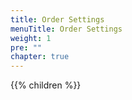 ```yaml
---
title: Order Settings
menuTitle: Order Settings
weight: 1
pre: ""
chapter: true
---
```


{{% children %}}
